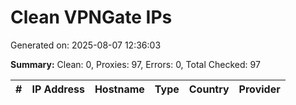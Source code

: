 # Clean VPNGate IPs
Generated on: 2025-08-07 12:36:03

**Summary:** Clean: 0, Proxies: 97, Errors: 0, Total Checked: 97

| # | IP Address | Hostname | Type | Country | Provider |
|---|------------|----------|------|---------|----------|
